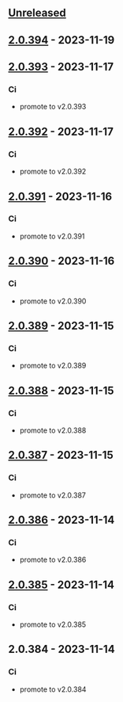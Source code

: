 <a name="unreleased"></a>
## [Unreleased]


<a name="2.0.394"></a>
## [2.0.394] - 2023-11-19

<a name="2.0.393"></a>
## [2.0.393] - 2023-11-17
### Ci
- promote to v2.0.393


<a name="2.0.392"></a>
## [2.0.392] - 2023-11-17
### Ci
- promote to v2.0.392


<a name="2.0.391"></a>
## [2.0.391] - 2023-11-16
### Ci
- promote to v2.0.391


<a name="2.0.390"></a>
## [2.0.390] - 2023-11-16
### Ci
- promote to v2.0.390


<a name="2.0.389"></a>
## [2.0.389] - 2023-11-15
### Ci
- promote to v2.0.389


<a name="2.0.388"></a>
## [2.0.388] - 2023-11-15
### Ci
- promote to v2.0.388


<a name="2.0.387"></a>
## [2.0.387] - 2023-11-15
### Ci
- promote to v2.0.387


<a name="2.0.386"></a>
## [2.0.386] - 2023-11-14
### Ci
- promote to v2.0.386


<a name="2.0.385"></a>
## [2.0.385] - 2023-11-14
### Ci
- promote to v2.0.385


<a name="2.0.384"></a>
## 2.0.384 - 2023-11-14
### Ci
- promote to v2.0.384


[Unreleased]: https://gitlab.industrysoftware.automation.siemens.com/caas-ops/fleet/aws-usea1-qa-qa/compare/2.0.394...HEAD
[2.0.394]: https://gitlab.industrysoftware.automation.siemens.com/caas-ops/fleet/aws-usea1-qa-qa/compare/2.0.393...2.0.394
[2.0.393]: https://gitlab.industrysoftware.automation.siemens.com/caas-ops/fleet/aws-usea1-qa-qa/compare/2.0.392...2.0.393
[2.0.392]: https://gitlab.industrysoftware.automation.siemens.com/caas-ops/fleet/aws-usea1-qa-qa/compare/2.0.391...2.0.392
[2.0.391]: https://gitlab.industrysoftware.automation.siemens.com/caas-ops/fleet/aws-usea1-qa-qa/compare/2.0.390...2.0.391
[2.0.390]: https://gitlab.industrysoftware.automation.siemens.com/caas-ops/fleet/aws-usea1-qa-qa/compare/2.0.389...2.0.390
[2.0.389]: https://gitlab.industrysoftware.automation.siemens.com/caas-ops/fleet/aws-usea1-qa-qa/compare/2.0.388...2.0.389
[2.0.388]: https://gitlab.industrysoftware.automation.siemens.com/caas-ops/fleet/aws-usea1-qa-qa/compare/2.0.387...2.0.388
[2.0.387]: https://gitlab.industrysoftware.automation.siemens.com/caas-ops/fleet/aws-usea1-qa-qa/compare/2.0.386...2.0.387
[2.0.386]: https://gitlab.industrysoftware.automation.siemens.com/caas-ops/fleet/aws-usea1-qa-qa/compare/2.0.385...2.0.386
[2.0.385]: https://gitlab.industrysoftware.automation.siemens.com/caas-ops/fleet/aws-usea1-qa-qa/compare/2.0.384...2.0.385
